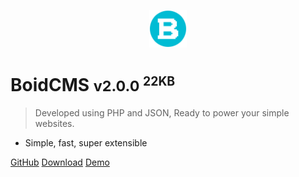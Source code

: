 <p align="center">
  <img alt="logo" width="60" height="60" src="/_media/logo.svg" />
</p>

# BoidCMS <small>v2.0.0 <sup>22KB</sup></small>

> Developed using PHP and JSON, Ready to power your simple websites.

- Simple, fast, super extensible

[GitHub](https://github.com/BoidCMS/BoidCMS/)
[Download](https://boidcms.github.io/BoidCMS.zip)
[Demo](demo)
